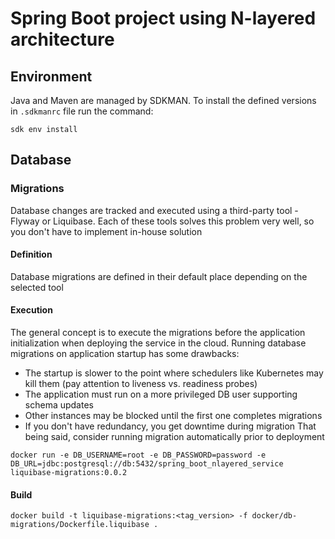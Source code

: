 # Spring Boot project using N-layered architecture

## Environment
Java and Maven are managed by SDKMAN. To install the defined versions in `.sdkmanrc` file run the command:
```shell
sdk env install
```

## Database
### Migrations
Database changes are tracked and executed using a third-party tool - Flyway or Liquibase. Each of these tools solves 
this problem very well, so you don't have to implement in-house solution  
#### Definition
Database migrations are defined in their default place depending on the selected tool
#### Execution
The general concept is to execute the migrations before the application initialization when
deploying the service in the cloud.
Running database migrations on application startup has some drawbacks:
- The startup is slower to the point where schedulers like Kubernetes may kill them (pay attention to liveness vs. readiness probes)
- The application must run on a more privileged DB user supporting schema updates
- Other instances may be blocked until the first one completes migrations
- If you don't have redundancy, you get downtime during migration
  That being said, consider running migration automatically prior to deployment

```shell
docker run -e DB_USERNAME=root -e DB_PASSWORD=password -e DB_URL=jdbc:postgresql://db:5432/spring_boot_nlayered_service liquibase-migrations:0.0.2
```
#### Build
```shell
docker build -t liquibase-migrations:<tag_version> -f docker/db-migrations/Dockerfile.liquibase .
```

